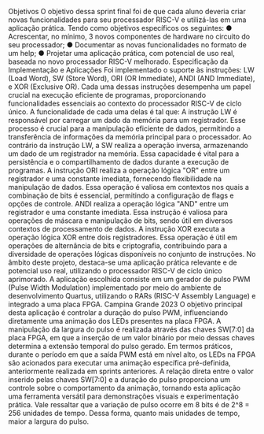 Objetivos
O objetivo dessa sprint final foi de que cada aluno deveria criar novas
funcionalidades para seu processador RISC-V e utilizá-las em uma aplicação
prática. Tendo como objetivos específicos os seguintes:
● Acrescentar, no mínimo, 3 novos componentes de hardware no circuito do seu
processador;
● Documentar as novas funcionalidades no formato de um help;
● Projetar uma aplicação prática, com potencial de uso real, baseada no novo
processador RISC-V melhorado.
Especificação da Implementação e Aplicações
Foi implementado o suporte às instruções: LW (Load Word), SW (Store Word),
ORI (OR Immediate), ANDI (AND Immediate), e XOR (Exclusive OR). Cada uma
dessas instruções desempenha um papel crucial na execução eficiente de
programas, proporcionando funcionalidades essenciais ao contexto do processador
RISC-V de ciclo único.
A funcionalidade de cada uma delas é tal que:
A instrução LW é responsável por carregar um dado da memória para um
registrador. Esse processo é crucial para a manipulação eficiente de dados,
permitindo a transferência de informações da memória principal para o processador.
Ao contrário da instrução LW, a SW realiza a operação inversa, armazenando
um dado de um registrador na memória. Essa capacidade é vital para a persistência
e o compartilhamento de dados durante a execução de programas.
A instrução ORI realiza a operação lógica "OR" entre um registrador e uma
constante imediata, fornecendo flexibilidade na manipulação de dados. Essa
operação é valiosa em contextos nos quais a combinação de bits é essencial,
permitindo a configuração de flags e opções de controle.
ANDI realiza a operação lógica "AND" entre um registrador e uma constante
imediata. Essa instrução é valiosa para operações de máscara e manipulação de
bits, sendo útil em diversos contextos de processamento de dados.
A instrução XOR executa a operação lógica XOR entre dois registradores.
Essa operação é útil em operações de alternância de bits e criptografia, contribuindo
para a diversidade de operações lógicas disponíveis no conjunto de instruções.
No âmbito deste projeto, destaca-se uma aplicação prática relevante e de
potencial uso real, utilizando o processador RISC-V de ciclo único aprimorado. A
aplicação escolhida consiste em um gerador de pulso PWM (Pulse Width
Modulation) implementado por meio do ambiente de desenvolvimento Quartus,
utilizando o RARs (RISC-V Assembly Language) e integrado a uma placa FPGA.
Campina Grande
2023
O objetivo principal desta aplicação é controlar a duração do pulso PWM,
influenciando diretamente uma animação dos LEDs presentes na placa FPGA. A
manipulação da largura do pulso é realizada através das chaves SW[7:0] da placa
FPGA, em que a inserção de um valor binário por meio dessas chaves determina a
extensão temporal do pulso gerado.
Em termos práticos, durante o período em que a saída PWM está em nível
alto, os LEDs na FPGA são acionados para executar uma animação específica
pré-definida, anteriormente realizada em sprints anteriores. A relação direta entre o
valor inserido pelas chaves SW[7:0] e a duração do pulso proporciona um controle
sobre o comportamento da animação, tornando esta aplicação uma ferramenta
versátil para demonstrações visuais e experimentação prática.
Vale ressaltar que a variação de pulso ocorre em 8 bits é de 2^8 = 256
unidades de tempo. Dessa forma, quanto mais unidades de tempo, maior a largura
do pulso.
